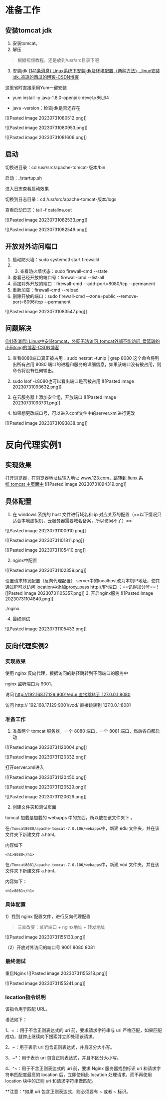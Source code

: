 # 准备工作
## 安装tomcat jdk
1. 安装tomcat。
2. 解压
>根据视频教程。还是放到/usr/src目录下吧

3. 安装jdk
[(141条消息) Linux系统下安装jdk及环境配置（两种方法）_linux安装jdk_凉凉的西瓜的博客-CSDN博客](https://blog.csdn.net/qq_42815754/article/details/82968464?ops_request_misc=%257B%2522request%255Fid%2522%253A%2522169076232716800226513365%2522%252C%2522scm%2522%253A%252220140713.130102334..%2522%257D&request_id=169076232716800226513365&biz_id=0&utm_medium=distribute.pc_search_result.none-task-blog-2~all~top_positive~default-1-82968464-null-null.142^v91^insert_down1,239^v12^control2&utm_term=linux%E4%B8%AD%E5%AE%89%E8%A3%85jdk&spm=1018.2226.3001.4187)

这里省时直接采用Yum一键安装
* yum install -y java-1.8.0-openjdk-devel.x86_64

* java -version：检查jdk是否还存在

![[Pasted image 20230731080512.png]]

![[Pasted image 20230731080953.png]]

![[Pasted image 20230731081606.png]]
## 启动
切换进目录：cd /usr/src/apache-tomcat-版本/bin

启动：./startup.sh

进入日志查看启动效果

切换到日志目录：cd /usr/src/apache-tomcat-版本/logs

查看启动日志：tail -f catalina.out

![[Pasted image 20230731082533.png]]

![[Pasted image 20230731082549.png]]

## 开放对外访问端口

1. 启动防火墙：sudo systemctl start firewalld
2. 3. 查看防火墙状态：sudo firewall-cmd --state
3. 查看已经开放的端口号：firewall-cmd --list-all
4. 添加对外开放的端口：firewall-cmd --add-port=8080/tcp --permanent
5. 重新加载：firewall-cmd --reload
6. 删除开放的端口：sudo firewall-cmd --zone=public --remove-port=8096/tcp --permanent

![[Pasted image 20230731083547.png]]


## 问题解决
[(141条消息) Linux中安装tomcat，外网无法访问_tomcat外部不能访问_爱篮球的小码long的博客-CSDN博客](https://blog.csdn.net/qq_50839597/article/details/125017853?ops_request_misc=%257B%2522request%255Fid%2522%253A%2522169076409616800226584269%2522%252C%2522scm%2522%253A%252220140713.130102334.pc%255Fall.%2522%257D&request_id=169076409616800226584269&biz_id=0&utm_medium=distribute.pc_search_result.none-task-blog-2~all~first_rank_ecpm_v1~rank_v31_ecpm-12-125017853-null-null.142^v91^insert_down1,239^v12^control2&utm_term=linux%E4%B8%ADtomcat%E6%97%A0%E6%B3%95%E6%89%93%E5%BC%80&spm=1018.2226.3001.4187)

1. 查看8080端口真正被占用：sudo netstat -tunlp | grep 8080
这个命令将列出所有占用 8080 端口的进程和服务的详细信息，如果该端口没有被占用，则命令将没有任何输出。
2.  sudo lsof -i:8080也可以看出端口是否被占用
![[Pasted image 20230731093632.png]]

3. 在云服务器上添加安全组，开放端口
![[Pasted image 20230731093731.png]]
4. 如果想更改端口号，可以进入conf文件中的server.xml进行更改

![[Pasted image 20230731093838.png]]

# 反向代理实例1
## 实现效果
打开浏览器，在浏览器地址栏输入地址 www.123.com，跳转到 liunx 系统 tomcat 主页面中
![[Pasted image 20230731094319.png]]

## 具体配置
1. 在 windows 系统的 host 文件进行域名和 ip 对应关系的配置（==以下情况只适合本地虚拟机，云服务器需要域名备案，所以访问不了）==

![[Pasted image 20230731100910.png]]

![[Pasted image 20230731101811.png]]

![[Pasted image 20230731105410.png]]

2. nginx中配置

![[Pasted image 20230731102359.png]]

设置请求转发配置（反向代理配置）
server中的localhost改为本机IP地址，使其通过IP可以访问
location中添加proxy_pass http://IP:端口 ；==记得加分号==
![[Pasted image 20230731105357.png]]
3. 开启nginx服务
![[Pasted image 20230731104840.png]]

./nginx

4. 最终测试

![[Pasted image 20230731105433.png]]

## 反向代理实例2
### 实现效果
使用 nginx 反向代理，根据访问的路径跳转到不同端口的服务中

nginx 监听端口为 9001，

访问 http://192.168.17.129:9001/edu/ 直接跳转到 127.0.0.1:8080

访问 http:// 192.168.17.129:9001/vod/ 直接跳转到 127.0.0.1:8081
### 准备工作
1. 准备两个 tomcat 服务器，一个 8080 端口，一个 8081 端口，然后各自都启动

![[Pasted image 20230731120004.png]]

![[Pasted image 20230731120332.png]]

打开server.xml进入

![[Pasted image 20230731120450.png]]

![[Pasted image 20230731120529.png]]

![[Pasted image 20230731120629.png]]

2. 创建文件夹和测试页面

tomcat 加载是加载的 webapps 中的东西，所以放在该文件夹下 。

在`/Tomcat8080/apache-tomcat-7.0.106/webapps`中，新建 edu 文件夹，并在该文件夹下新建文件 a.html，

内容如下

```<h1>8080</h1>```

在`/Tomcat8081/apache-tomcat-7.0.106/webapps`中，新建 vod 文件夹，并在该文件夹下新建文件 a.html，

内容如下：

```
<h1>8081</h1>
```
### 具体配置
1）找到 nginx 配置文件，进行反向代理配置

> 三处改变：监听端口 + nginx地址 + 转发地址

![[Pasted image 20230731155133.png]]

（2）开放对外访问的端口号 9001 8080 8081

### 最终测试
重启Nginx
![[Pasted image 20230731155218.png]]

![[Pasted image 20230731155241.png]]

### location指令说明
该指令用于匹配 URL。

语法如下：

1、= ：用于不含正则表达式的 uri 前，要求请求字符串与 uri 严格匹配，如果匹配成功，就停止继续向下搜索并立即处理该请求。

2、~：用于表示 uri 包含正则表达式，并且区分大小写。

3、~*：用于表示 uri 包含正则表达式，并且不区分大小写。

4、^~：用于不含正则表达式的 uri 前，要求 Nginx 服务器找到标识 uri 和请求字符串匹配度最高的 location 后，立即使用此 location 处理请求，而不再使用 location 块中的正则 uri 和请求字符串做匹配。

**注意：*如果 uri 包含正则表达式，则必须要有 ~ 或者 ~ 标识。


